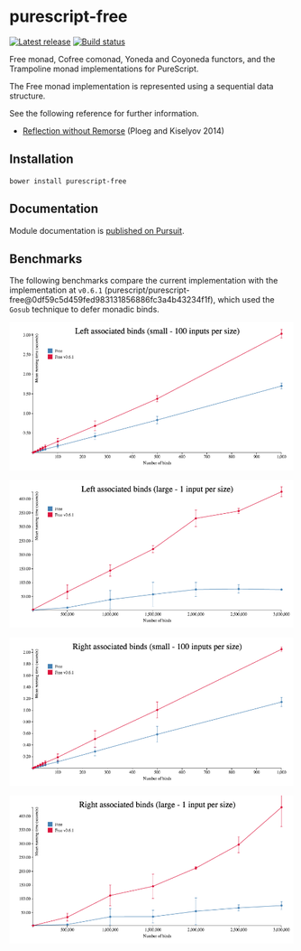 # purescript-free

[![Latest release](http://img.shields.io/github/release/purescript/purescript-free.svg)](https://github.com/purescript/purescript-free/releases)
[![Build status](https://travis-ci.org/purescript/purescript-free.svg?branch=master)](https://travis-ci.org/purescript/purescript-free)

Free monad, Cofree comonad, Yoneda and Coyoneda functors, and the Trampoline monad implementations for PureScript.

The Free monad implementation is represented using a sequential data structure.

See the following reference for further information.
* [Reflection without Remorse](http://okmij.org/ftp/Haskell/zseq.pdf) (Ploeg and Kiselyov 2014)

## Installation

```
bower install purescript-free
```

## Documentation

Module documentation is [published on Pursuit](http://pursuit.purescript.org/packages/purescript-free).

## Benchmarks

The following benchmarks compare the current implementation with the implementation at `v0.6.1` (purescript/purescript-free@0df59c5d459fed983131856886fc3a4b43234f1f), which used the `Gosub` technique to defer monadic binds.

![left-bind-small](benchmark/left-bind-small.png)

![left-bind-large](benchmark/left-bind-large.png)

![right-bind-small](benchmark/right-bind-small.png)

![right-bind-large](benchmark/right-bind-large.png)
